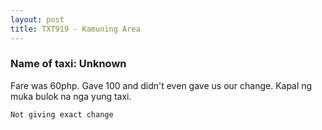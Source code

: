 ```yaml
---
layout: post
title: TXT919 - Kamuning Area
---
```


### Name of taxi: Unknown

Fare was 60php. Gave 100 and didn't even gave us our change. Kapal ng muka bulok na nga yung taxi.

```Not giving exact change```
